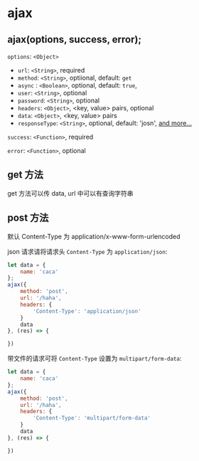 # ajax

## ajax(options, success, error);

`options`: `<Object>`

- `url`: `<String>`, required
- `method`: `<String>`, optiional, default: `get`
- `async` : `<Boolean>`, optional, default: `true`,
- `user`: `<String>`, optional
- `password`: `<String>`, optional
- `headers`: `<Object>`, <key, value> pairs, optional
- `data`: `<Object>`, <key, value> pairs
- `responseType`: `<String>`, optional, default: 'josn', [and more...](https://developer.mozilla.org/en-US/docs/Web/API/XMLHttpRequest/responseType)

`success`: `<Function>`, required

`error`: `<Function>`, optional

## get 方法

get 方法可以传 data, url 中可以有查询字符串

## post 方法

默认 Content-Type 为 application/x-www-form-urlencoded

json 请求请将请求头 `Content-Type` 为 `application/json`:

```js
let data = {
    name: 'caca'
};
ajax({
    method: 'post',
    url: '/haha',
    headers: {
        'Content-Type': 'application/json'
    }
    data
}, (res) => {

})
```

带文件的请求可将 `Content-Type` 设置为 `multipart/form-data`:

```js
let data = {
    name: 'caca'
};
ajax({
    method: 'post',
    url: '/haha',
    headers: {
        'Content-Type': 'multipart/form-data'
    }
    data
}, (res) => {

})
```